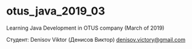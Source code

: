 # otus_java_2019_03
Learning Java Development in OTUS company (March of 2019)

Студент:
Denisov Viktor (Денисов Виктор)
denisov.victory@gmail.com
